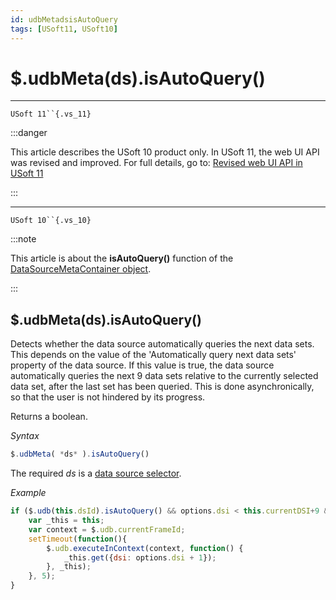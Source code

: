 ```yaml
---
id: udbMetadsisAutoQuery
tags: [USoft11, USoft10]
---
```

# $.udbMeta(ds).isAutoQuery()



----

`USoft 11``{.vs_11}`


:::danger

This article describes the USoft 10 product only.
In USoft 11, the web UI API was revised and improved. For full details, go to:
[Revised web UI API in USoft 11](/docs/Web_and_app_UIs/UDB_udb/Revised_web_UI_API_in_USoft_11.md)

:::

----

`USoft 10``{.vs_10}`


:::note

This article is about the **isAutoQuery()** function of the [DataSourceMetaContainer object](/docs/Web_and_app_UIs/UDB_DataSourceMetaContainer).

:::

## **$.udbMeta(ds).isAutoQuery()**

Detects whether the data source automatically queries the next data sets. This depends on the value of the 'Automatically query next data sets' property of the data source. If this value is true, the data source automatically queries the next 9 data sets relative to the currently selected data set, after the last set has been queried. This is done asynchronically, so that the user is not hindered by its progress.

Returns a boolean.

*Syntax*

```js
$.udbMeta( *ds* ).isAutoQuery()
```

The required *ds* is a [data source selector](/docs/Web_and_app_UIs/UDB_DataSourceMetaContainer/UDB_DataSourceMetaContainer_object.md).

*Example*

```js
if ($.udb(this.dsId).isAutoQuery() && options.dsi < this.currentDSI+9 && options.dsi < this.nofSets) {
    var _this = this;
    var context = $.udb.currentFrameId;
    setTimeout(function(){
        $.udb.executeInContext(context, function() {
            _this.get({dsi: options.dsi + 1});
        }, _this);
    }, 5);
}
```

 